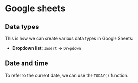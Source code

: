 # Google sheets

## Data types
This is how we can create various data types in Google Sheets:

- **Dropdown list**: `Insert` -> `Dropdown`

## Date and time

To refer to the current date, we can use the `TODAY()` function. 
